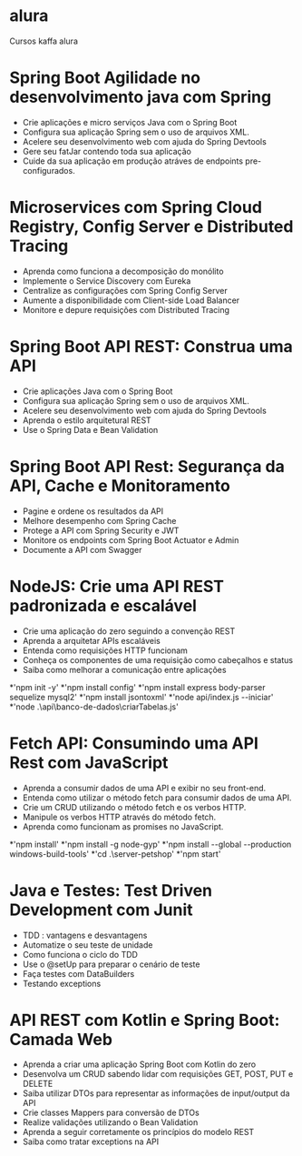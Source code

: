 # alura
Cursos kaffa alura

# Spring Boot Agilidade no desenvolvimento java com Spring

* Crie aplicações e micro serviços Java com o Spring Boot
* Configura sua aplicação Spring sem o uso de arquivos XML.
* Acelere seu desenvolvimento web com ajuda do Spring Devtools
* Gere seu fatJar contendo toda sua aplicação
* Cuide da sua aplicação em produção atráves de endpoints pre-configurados.


# Microservices com Spring Cloud Registry, Config Server e Distributed Tracing

* Aprenda como funciona a decomposição do monólito
* Implemente o Service Discovery com Eureka
* Centralize as configurações com Spring Config Server
* Aumente a disponibilidade com Client-side Load Balancer
* Monitore e depure requisições com Distributed Tracing

# Spring Boot API REST: Construa uma API

* Crie aplicações Java com o Spring Boot
* Configura sua aplicação Spring sem o uso de arquivos XML.
* Acelere seu desenvolvimento web com ajuda do Spring Devtools
* Aprenda o estilo arquitetural REST
* Use o Spring Data e Bean Validation

# Spring Boot API Rest: Segurança da API, Cache e Monitoramento

* Pagine e ordene os resultados da API
* Melhore desempenho com Spring Cache
* Protege a API com Spring Security e JWT
* Monitore os endpoints com Spring Boot Actuator e Admin
* Documente a API com Swagger

# NodeJS: Crie uma API REST padronizada e escalável

* Crie uma aplicação do zero seguindo a convenção REST
* Aprenda a arquitetar APIs escaláveis
* Entenda como requisições HTTP funcionam
* Conheça os componentes de uma requisição como cabeçalhos e status
* Saiba como melhorar a comunicação entre aplicações

*'npm init -y'
*'npm install config'
*'npm install express body-parser sequelize mysql2'
*'npm install jsontoxml'
*'node api/index.js --iniciar'
*'node .\api\banco-de-dados\criarTabelas.js'

# Fetch API: Consumindo uma API Rest com JavaScript

* Aprenda a consumir dados de uma API e exibir no seu front-end.
* Entenda como utilizar o método fetch para consumir dados de uma API.
* Crie um CRUD utilizando o método fetch e os verbos HTTP.
* Manipule os verbos HTTP através do método fetch.
* Aprenda como funcionam as promises no JavaScript.

*'npm install'
*'npm install -g node-gyp'
*'npm install --global --production windows-build-tools'
*'cd .\server-petshop\'
*'npm start'

# Java e Testes: Test Driven Development com Junit

* TDD : vantagens e desvantagens
* Automatize o seu teste de unidade
* Como funciona o ciclo do TDD
* Use o @setUp para preparar o cenário de teste
* Faça testes com DataBuilders
* Testando exceptions

# API REST com Kotlin e Spring Boot: Camada Web

* Aprenda a criar uma aplicação Spring Boot com Kotlin do zero
* Desenvolva um CRUD sabendo lidar com requisições GET, POST, PUT e DELETE
* Saiba utilizar DTOs para representar as informações de input/output da API
* Crie classes Mappers para conversão de DTOs
* Realize validações utilizando o Bean Validation
* Aprenda a seguir corretamente os princípios do modelo REST
* Saiba como tratar exceptions na API
